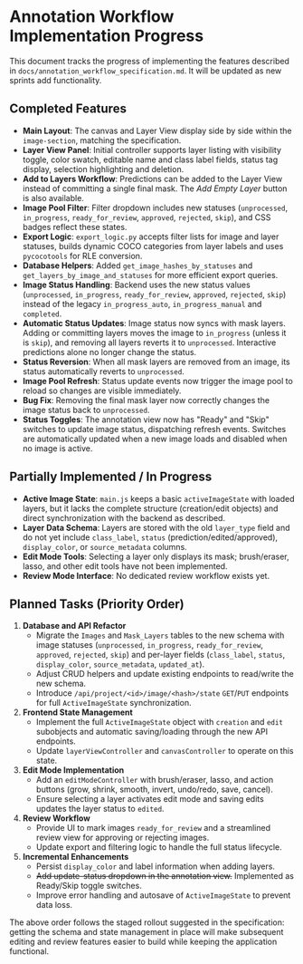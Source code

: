 # Annotation Workflow Implementation Progress

This document tracks the progress of implementing the features described in
`docs/annotation_workflow_specification.md`.
It will be updated as new sprints add functionality.

## Completed Features
- **Main Layout**: The canvas and Layer View display side by side within the
  `image-section`, matching the specification.
- **Layer View Panel**: Initial controller supports layer listing with
  visibility toggle, color swatch, editable name and class label fields, status
  tag display, selection highlighting and deletion.
- **Add to Layers Workflow**: Predictions can be added to the Layer View instead
  of committing a single final mask. The *Add Empty Layer* button is also
  available.
- **Image Pool Filter**: Filter dropdown includes new statuses
  (`unprocessed`, `in_progress`, `ready_for_review`, `approved`, `rejected`,
  `skip`), and CSS badges reflect these states.
- **Export Logic**: `export_logic.py` accepts filter lists for image and layer
  statuses, builds dynamic COCO categories from layer labels and uses
  `pycocotools` for RLE conversion.
- **Database Helpers**: Added `get_image_hashes_by_statuses` and
  `get_layers_by_image_and_statuses` for more efficient export queries.
- **Image Status Handling**: Backend uses the new status values
  (`unprocessed`, `in_progress`, `ready_for_review`, `approved`, `rejected`, `skip`)
  instead of the legacy `in_progress_auto`, `in_progress_manual` and `completed`.
- **Automatic Status Updates**: Image status now syncs with mask layers. Adding or
  committing layers moves the image to `in_progress` (unless it is `skip`),
  and removing all layers reverts it to `unprocessed`. Interactive predictions
  alone no longer change the status.
- **Status Reversion**: When all mask layers are removed from an image, its status automatically
  reverts to `unprocessed`.
- **Image Pool Refresh**: Status update events now trigger the image pool to reload so changes are visible immediately.
- **Bug Fix**: Removing the final mask layer now correctly changes the image status back to `unprocessed`.
- **Status Toggles**: The annotation view now has "Ready" and "Skip" switches to update image status, dispatching refresh events. Switches are automatically updated when a new image loads and disabled when no image is active.

## Partially Implemented / In Progress
- **Active Image State**: `main.js` keeps a basic `activeImageState` with loaded
  layers, but it lacks the complete structure (creation/edit objects) and direct
  synchronization with the backend as described.
- **Layer Data Schema**: Layers are stored with the old `layer_type` field and do
  not yet include `class_label`, `status` (prediction/edited/approved),
  `display_color`, or `source_metadata` columns.
- **Edit Mode Tools**: Selecting a layer only displays its mask; brush/eraser,
  lasso, and other edit tools have not been implemented.
- **Review Mode Interface**: No dedicated review workflow exists yet.

## Planned Tasks (Priority Order)
1. **Database and API Refactor**
   - Migrate the `Images` and `Mask_Layers` tables to the new schema with image
     statuses (`unprocessed`, `in_progress`, `ready_for_review`, `approved`,
     `rejected`, `skip`) and per-layer fields (`class_label`, `status`,
     `display_color`, `source_metadata`, `updated_at`).
   - Adjust CRUD helpers and update existing endpoints to read/write the new
     schema.
   - Introduce `/api/project/<id>/image/<hash>/state` `GET`/`PUT` endpoints for
     full `ActiveImageState` synchronization.
2. **Frontend State Management**
   - Implement the full `ActiveImageState` object with `creation` and `edit`
     subobjects and automatic saving/loading through the new API endpoints.
   - Update `layerViewController` and `canvasController` to operate on this state.
3. **Edit Mode Implementation**
   - Add an `editModeController` with brush/eraser, lasso, and action buttons
     (grow, shrink, smooth, invert, undo/redo, save, cancel).
   - Ensure selecting a layer activates edit mode and saving edits updates the
     layer status to `edited`.
4. **Review Workflow**
   - Provide UI to mark images `ready_for_review` and a streamlined review view
     for approving or rejecting images.
   - Update export and filtering logic to handle the full status lifecycle.
5. **Incremental Enhancements**
   - Persist `display_color` and label information when adding layers.
   - ~~Add update-status dropdown in the annotation view.~~ Implemented as Ready/Skip toggle switches.
   - Improve error handling and autosave of `ActiveImageState` to prevent data
     loss.

The above order follows the staged rollout suggested in the specification:
getting the schema and state management in place will make subsequent editing and
review features easier to build while keeping the application functional.
